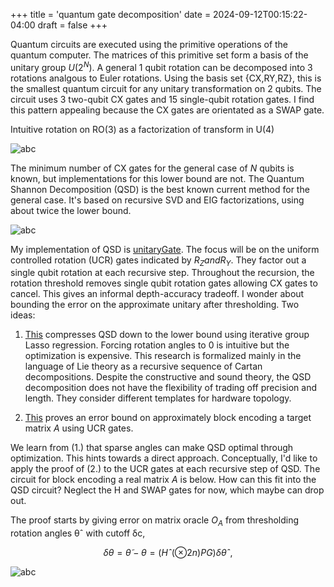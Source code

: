 +++
title = 'quantum gate decomposition'
date = 2024-09-12T00:15:22-04:00
draft = false
+++

Quantum circuits are executed using the primitive operations of the quantum computer. The matrices of this primitive set form a basis of the unitary group $U(2^N)$. A general 1 qubit rotation can be decomposed into 3 rotations analgous to Euler rotations. Using the basis set {CX,RY,RZ}, this is the smallest quantum circuit for any unitary transformation on 2 qubits. The circuit uses 3 two-qubit CX gates and 15 single-qubit rotation gates. I find this pattern appealing because the CX gates are orientated as a SWAP gate.

Intuitive rotation on RO(3) as a factorization of transform in U(4)

![abc](/circuit.png)

The minimum number of CX gates for the general case of $N$ qubits is known, but implementations for this lower bound are not. The Quantum Shannon Decomposition (QSD) is the best known current method for the general case. It's based on recursive SVD and EIG factorizations, using about twice the lower bound.

![abc](/qsd.png)

My implementation of QSD is [unitaryGate](https://www.mathworks.com/help/matlab/ref/unitarygate.html). The focus will be on the uniform controlled rotation (UCR) gates indicated by $R_Z and R_Y$. They factor out a single qubit rotation at each recursive step. Throughout the recursion, the rotation threshold removes single qubit rotation gates allowing CX gates to cancel. This gives an informal depth-accuracy tradeoff. I wonder about bounding the error on the approximate unitary after thresholding. Two ideas:

1. [This](https://arxiv.org/pdf/2106.05649) compresses QSD down to the lower bound using iterative group Lasso regression. Forcing rotation angles to 0 is intuitive but the optimization is expensive. This research is formalized mainly in the language of Lie theory as a recursive sequence of Cartan decompositions. Despite the constructive and sound theory, the QSD decomposition does not have the flexibility of trading off precision and length. They consider different templates for hardware topology.

2. [This](https://arxiv.org/abs/2205.00081) proves an error bound on approximately block encoding a target matrix $A$ using UCR gates. 

We learn from (1.) that sparse angles can make QSD optimal through optimization. This hints towards a direct approach. Conceptually, I'd like to apply the proof of (2.) to the UCR gates at each recursive step of QSD. The circuit for block encoding a real matrix $A$ is below. How can this fit into the QSD circuit? Neglect the H and SWAP gates for now, which maybe can drop out.

The proof starts by giving error on matrix oracle $O_A$ from thresholding rotation angles θˆ with cutoff δc,

$$
δθ = θ ̃ − θ = ( Hˆ(⊗2n) P G ) δ θˆ ,
$$

![abc](/block-encode2.png)